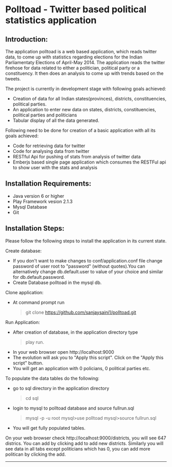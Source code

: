 Polltoad - Twitter based political statistics application
==========================================================

Introduction:
--------------
The application polltoad is a web based application, which reads twitter data, to come up with statistics
regarding elections for the Indian Parliamentaty Elections of April-May 2014. The application reads the twitter firehose for data related to
either a politician, political party or a constituency. It then does an analysis to come up with trends based on the tweets.

The project is currently in development stage with following goals achieved:
- Creation of data for all Indian states(provinces), districts, constituencies, political parties.
- An application to enter new data on states, districts, constituencies, political parties and politicians
- Tabular display of all the data generated.

Following need to be done for creation of a basic application with all its goals achieved:
- Code for retrieving data for twitter 
- Code for analysing data from twitter
- RESTful Api for pushing of stats from analysis of twitter data
- Emberjs based single page application which consumes the RESTFul api to show user with the stats and analysis

Installation Requirements:
--------------------------
- Java version 6 or higher
- Play Framework vesion 2.1.3
- Mysql Database
- Git

Installation Steps:
---------------------
Please follow the following steps to install the application in its current state.

Create database:
- If you don't want to make changes to conf/application.conf file change password of user root to "password" (without quotes).You can alternatively 
change db.default.user to value of your choice and similar for db.default.password.
- Create Database polltoad in the mysql db.

Clone application:
- At command prompt run
	> git clone https://github.com/sanjaysaini1/polltoad.git

Run Application:
- After creation of database, in the application directory type 
	> play run.
- In your web browser open http://localhost:9000
- The evolution will ask you to "Apply this script". Click on the "Apply this script" button.
- You will get an application with 0 policians, 0 political parties etc.

 To populate the data tables do the following:
- go to sql directory in the application directory
	>cd sql	
- login to mysql to polltoad database and source fullrun.sql
	>mysql -p -u root
	mysql>use polltoad
	mysql>source fullrun.sql
- You will get fully populated tables.

On your web browser check http://localhost:9000/districts, you will see 647 districs. You can add by clicking add to add new districts.
Similarly you will see data in all tabs except politicians which has 0, you can add more politican by clicking the add.

--------------------------------------------------------------------------------------------------------------------------------------------------
